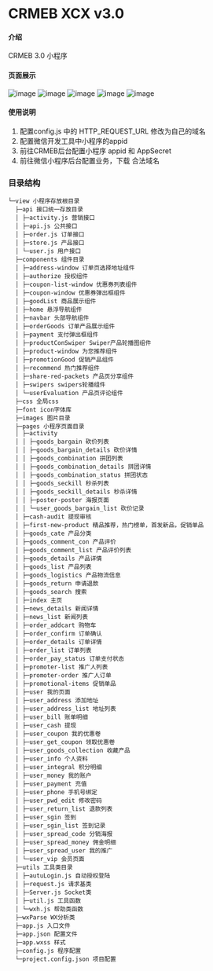 # CRMEB XCX v3.0

#### 介绍
  CRMEB 3.0 小程序
#### 页面展示
![image](http://bbs.crmeb.net/data/attachment/forum/201909/04/150517m1q6lojldotdq8lt.jpg)
![image](http://bbs.crmeb.net/data/attachment/forum/201909/04/150517mj4z9e62j84n4jih.jpg)
![image](http://bbs.crmeb.net/data/attachment/forum/201909/04/150517a5r35hc87rh13557.jpg)
![image](http://bbs.crmeb.net/data/attachment/forum/201909/04/150517cl3l6jbav64ldeor.jpg)
![image](http://bbs.crmeb.net/data/attachment/forum/201909/04/150517ombj4g1o9nc49g4j.jpg)

#### 使用说明

1. 配置config.js 中的 HTTP_REQUEST_URL 修改为自己的域名
2. 配置微信开发工具中小程序的appid
3. 前往CRMEB后台配置小程序 appid 和 AppSecret 
3. 前往微信小程序后台配置业务，下载 合法域名

### 目录结构

~~~
└─view 小程序存放根目录
  ├─api 接口统一存放目录
  │ ├─activity.js 营销接口
  │ ├─api.js 公共接口
  │ ├─order.js 订单接口
  │ ├─store.js 产品接口
  │ └─user.js 用户接口
  ├─components 组件目录
  │ ├─address-window 订单页选择地址组件
  │ ├─authorize 授权组件
  │ ├─coupon-list-window 优惠券列表组件
  │ ├─coupon-window 优惠券弹出框组件
  │ ├─goodList 商品展示组件
  │ ├─home 悬浮导航组件
  │ ├─navbar 头部导航组件
  │ ├─orderGoods 订单产品展示组件
  │ ├─payment 支付弹出框组件
  │ ├─productConSwiper Swiper产品轮播图组件
  │ ├─product-window 为您推荐组件
  │ ├─promotionGood 促销产品组件
  │ ├─recommend 热门推荐组件
  │ ├─share-red-packets 产品页分享组件
  │ ├─swipers swipers轮播组件
  │ └─userEvaluation 产品页评论组件
  ├─css 全局css
  ├─font icon字体库
  ├─images 图片目录
  ├─pages 小程序页面目录
  │ ├─activity
  │ │ ├─goods_bargain 砍价列表
  │ │ ├─goods_bargain_details 砍价详情
  │ │ ├─goods_combination 拼团列表
  │ │ ├─goods_combination_details 拼团详情
  │ │ ├─goods_combination_status 拼团状态
  │ │ ├─goods_seckill 秒杀列表
  │ │ ├─goods_seckill_details 秒杀详情
  │ │ ├─poster-poster 海报页面
  │ │ └─user_goods_bargain_list 砍价记录
  │ ├─cash-audit 提现审核
  │ ├─first-new-product 精品推荐，热门榜单，首发新品，促销单品
  │ ├─goods_cate 产品分类
  │ ├─goods_comment_con 产品评价
  │ ├─goods_comment_list 产品评价列表
  │ ├─goods_details 产品详情
  │ ├─goods_list 产品列表
  │ ├─goods_logistics 产品物流信息
  │ ├─goods_return 申请退款
  │ ├─goods_search 搜索
  │ ├─index 主页
  │ ├─news_details 新闻详情
  │ ├─news_list 新闻列表
  │ ├─order_addcart 购物车
  │ ├─order_confirm 订单确认
  │ ├─order_details 订单详情
  │ ├─order_list 订单列表
  │ ├─order_pay_status 订单支付状态
  │ ├─promoter-list 推广人列表
  │ ├─promoter-order 推广人订单
  │ ├─promotional-items 促销单品
  │ ├─user 我的页面
  │ ├─user_address 添加地址
  │ ├─user_address_list 地址列表
  │ ├─user_bill 账单明细
  │ ├─user_cash 提现
  │ ├─user_coupon 我的优惠卷
  │ ├─user_get_coupon 领取优惠卷
  │ ├─user_goods_collection 收藏产品
  │ ├─user_info 个人资料
  │ ├─user_integral 积分明细
  │ ├─user_money 我的账户
  │ ├─user_payment 充值
  │ ├─user_phone 手机号绑定
  │ ├─user_pwd_edit 修改密码
  │ ├─user_return_list 退款列表
  │ ├─user_sgin 签到
  │ ├─user_sgin_list 签到记录
  │ ├─user_spread_code 分销海报
  │ ├─user_spread_money 佣金明细
  │ ├─user_spread_user 我的推广
  │ └─user_vip 会员页面
  ├─utils 工具类目录
  │ ├─autuLogin.js 自动授权登陆
  │ ├─request.js 请求基类
  │ ├─Server.js Socket类
  │ ├─util.js 工具函数
  │ └─wxh.js 帮助类函数
  ├─wxParse WX分析类
  ├─app.js 入口文件
  ├─app.json 配置文件
  ├─app.wxss 样式
  ├─config.js 程序配置
  └─project.config.json 项目配置

~~~
